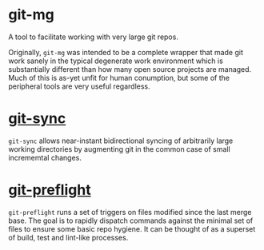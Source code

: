 # git-mg
A tool to facilitate working with very large git repos.

Originally, `git-mg` was intended to be a complete wrapper that made git work sanely in the typical degenerate work environment which is substantially different than how many open source projects are managed. Much of this is as-yet unfit for human conumption, but some of the peripheral tools are very useful regardless.

# [git-sync](cmd/git-sync)

`git-sync` allows near-instant bidirectional syncing of arbitrarily large working directories by augmenting git in the common case of small incrememtal changes.

# [git-preflight](cmd/git-preflight)

`git-preflight` runs a set of triggers on files modified since the last merge base. The goal is to rapidly dispatch commands against the minimal set of files to ensure some basic repo hygiene. It can be thought of as a superset of build, test and lint-like processes.
